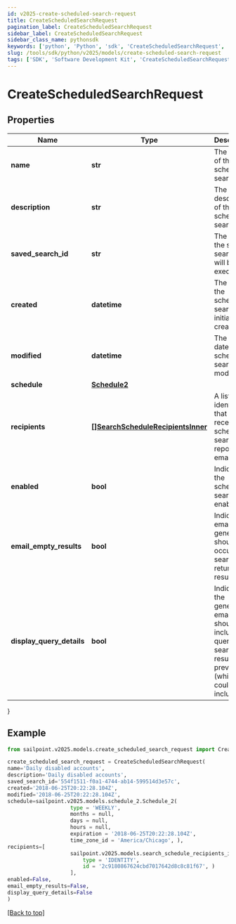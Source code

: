 ```yaml
---
id: v2025-create-scheduled-search-request
title: CreateScheduledSearchRequest
pagination_label: CreateScheduledSearchRequest
sidebar_label: CreateScheduledSearchRequest
sidebar_class_name: pythonsdk
keywords: ['python', 'Python', 'sdk', 'CreateScheduledSearchRequest', 'V2025CreateScheduledSearchRequest'] 
slug: /tools/sdk/python/v2025/models/create-scheduled-search-request
tags: ['SDK', 'Software Development Kit', 'CreateScheduledSearchRequest', 'V2025CreateScheduledSearchRequest']
---
```


# CreateScheduledSearchRequest


## Properties

Name | Type | Description | Notes
------------ | ------------- | ------------- | -------------
**name** | **str** | The name of the scheduled search.  | [optional] 
**description** | **str** | The description of the scheduled search.  | [optional] 
**saved_search_id** | **str** | The ID of the saved search that will be executed. | [required]
**created** | **datetime** | The date the scheduled search was initially created. | [optional] [readonly] 
**modified** | **datetime** | The last date the scheduled search was modified. | [optional] [readonly] 
**schedule** | [**Schedule2**](schedule2) |  | [required]
**recipients** | [**[]SearchScheduleRecipientsInner**](search-schedule-recipients-inner) | A list of identities that should receive the scheduled search report via email. | [required]
**enabled** | **bool** | Indicates if the scheduled search is enabled.  | [optional] [default to False]
**email_empty_results** | **bool** | Indicates if email generation should occur when search returns no results.  | [optional] [default to False]
**display_query_details** | **bool** | Indicates if the generated email should include the query and search results preview (which could include PII).  | [optional] [default to False]
}

## Example

```python
from sailpoint.v2025.models.create_scheduled_search_request import CreateScheduledSearchRequest

create_scheduled_search_request = CreateScheduledSearchRequest(
name='Daily disabled accounts',
description='Daily disabled accounts',
saved_search_id='554f1511-f0a1-4744-ab14-599514d3e57c',
created='2018-06-25T20:22:28.104Z',
modified='2018-06-25T20:22:28.104Z',
schedule=sailpoint.v2025.models.schedule_2.Schedule_2(
                    type = 'WEEKLY', 
                    months = null, 
                    days = null, 
                    hours = null, 
                    expiration = '2018-06-25T20:22:28.104Z', 
                    time_zone_id = 'America/Chicago', ),
recipients=[
                    sailpoint.v2025.models.search_schedule_recipients_inner.SearchSchedule_recipients_inner(
                        type = 'IDENTITY', 
                        id = '2c9180867624cbd7017642d8c8c81f67', )
                    ],
enabled=False,
email_empty_results=False,
display_query_details=False
)

```
[[Back to top]](#) 

